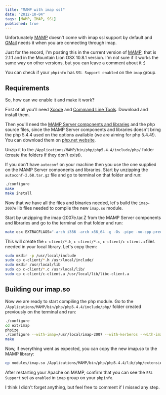 ```yaml
---
title: "MAMP with imap ssl"
date: "2012-10-04"
tags: [MAMP, IMAP, SSL]
published: true
---
```


Unfortunately [MAMP](http://www.mamp.info) doesn't come with imap ssl support by default and [GMail](http://gmail.com) needs it when you are connecting through imap.

Just for the record, I'm posting this in the current version of [MAMP](http://www.mamp.info), that is 2.1.1 and in the Mountain Lion OSX 10.8.1 version. I'm not sure if it works the same way on other versions, but you can leave a comment about it :)

You can check if your `phpinfo` has `SSL Support enabled` on the `imap` group.

## Requirements
So, how can we enable it and make it work?

First of all you'll need [Xcode](https://developer.apple.com/xcode/) and [Command Line Tools](https://developer.apple.com/downloads/index.action). Download and install them.

Then you'll need the [MAMP Server components and libraries](http://www.mamp.info/en/downloads/index.html) and the php source files, since the MAMP Server components and libraries doesn't bring the php 5.4.4 used on the options available (we are aiming for php 5.4.4!). You can download them on [php.net website](http://www.php.net/releases/).

Unzip it to the `/Applications/MAMP/bin/php/php5.4.4/include/php/` folder (create the folders if they don't exist).

If you don't have `autoconf` on your machine then you use the one supplied on the MAMP Server components and libraries.
Start by unzipping the `autoconf-2.68.tar.gz` file and go to terminal on that folder and run:

```bash
./configure
make
make install
```

Now that we have all the files and binaries needed, let's build the `imap-2007e` lib files needed to compile the new `imap.so` module.

Start by unzipping the imap-2007e.tar.Z from the MAMP Server components and libraries and go to the terminal on that folder and run:

```bash
make osx EXTRACFLAGS="-arch i386 -arch x86_64 -g -Os -pipe -no-cpp-precomp"
```

This will create the `c-client/*.h`, `c-client/*.c`, `c-client/c-client.a` files needed in your local library. Let's copy them:

```bash
sudo mkdir -p /usr/local/include
sudo cp c-client/*.h /usr/local/include/
sudo mkdir /usr/local/lib
sudo cp c-client/*.c /usr/local/lib/
sudo cp c-client/c-client.a /usr/local/lib/libc-client.a
```

## Building our imap.so

Now we are ready to start compiling the php module. Go to the `/Applications/MAMP/bin/php/php5.4.4/include/php/` folder created previously on the terminal and run:

```bash
./configure
cd ext/imap
phpize
./configure --with-imap=/usr/local/imap-2007 --with-kerberos --with-imap-ssl=/usr/
make
```

Now, if everything went as expected, you can copy the new imap.so to the MAMP library:

```bash
cp modules/imap.so /Applications/MAMP/bin/php/php5.4.4/lib/php/extensions/no-debug-non-zts-20100525/
```

After restarting your Apache on MAMP, confirm that you can see the `SSL Support` set as `enabled` in `imap` group on your `phpinfo`.

I think I didn't forget anything, but feel free to comment if I missed any step.
